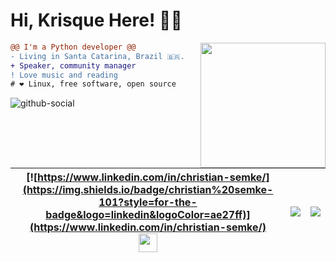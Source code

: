 Hi, Krisque Here! 👨‍💻 
===

<!-- Gnu & Linux gif -->
<img align="right" height="200" src="https://media.giphy.com/media/SsCYf6DRFJrOpP0IoM/giphy.gif"/>



<!-- Short message -->
```diff
@@ I'm a Python developer @@
- Living in Santa Catarina, Brazil 🇧🇷.
+ Speaker, community manager
! Love music and reading
# ❤ Linux, free software, open source
```

![github-social](https://i.imgur.com/fR9z9x4.jpeg)

<!-- Social networks -->
| [![https://www.linkedin.com/in/christian-semke/](https://img.shields.io/badge/christian%20semke-101?style=for-the-badge&logo=linkedin&logoColor=ae27ff)](https://www.linkedin.com/in/christian-semke/) <br> <a href="https://my.fsf.org/join?referrer=5827449" target="_blank"><img height="30" src="https://static.fsf.org/nosvn/associate/crm/5827449.png"></a> | ![](https://github-readme-stats.vercel.app/api?username=chrisemke&show_icons=true&theme=dracula&include_all_commits=true&count_private=true) | ![](https://github-readme-stats.vercel.app/api/top-langs/?username=chrisemke&layout=compact&langs_count=7&theme=dracula) |
| :-: | :-: | :-: |
